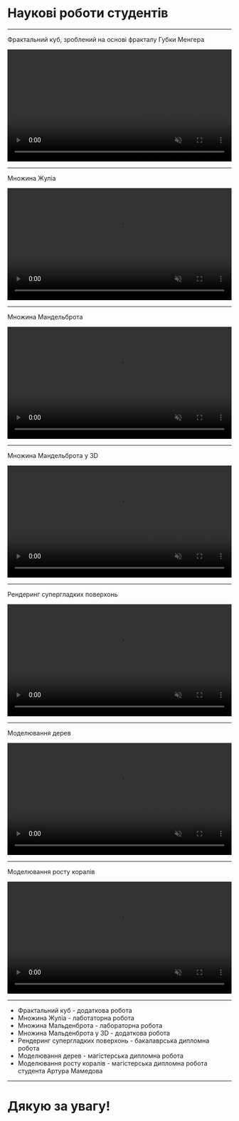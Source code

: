 
# Наукові роботи студентів

---

Фрактальний куб, зроблений на основі фракталу Губки Менгера

<video muted autoplay data-autoplay width="100%" loop><source src="../../2021-04-09-16-07-07.mp4" type="video/mp4"></video>

---

Множина Жуліа

<video muted autoplay data-autoplay width="100%" loop><source src="../../2021-04-10-10-47-28.mp4" type="video/mp4"></video>

---

Множина Мандельброта

<video muted autoplay data-autoplay width="100%" loop><source src="../../2021-04-08-12-44-22.mp4" type="video/mp4"></video>

---

Множина Мандельброта у 3D

<video muted autoplay data-autoplay width="100%" loop><source src="../../2021-03-17-16-39-01.mp4" type="video/mp4"></video>

---

Рендеринг супергладких поверхонь

<video muted autoplay data-autoplay width="100%" loop><source src="../../demonstration-of-bezier-surface-rendered-with-shaders-ejqdwgiucu8.mp4" type="video/mp4"></video>

---

Моделювання дерев

<video muted autoplay data-autoplay width="100%" loop><source src="../../2023-01-18-23-20-33.mp4" type="video/mp4"></video>

---

Моделювання росту коралів

<video muted autoplay data-autoplay width="100%" loop><source src="../../2023-12-29-19-35-39.mp4" type="video/mp4"></video>

---

* Фрактальний куб - додаткова робота
* Множина Жуліа - лаботаторна робота
* Множина Мальденброта - лабораторна робота
* Множина Мальденброта у 3D - додаткова робота
* Рендеринг супергладких поверхонь - бакалаврська дипломна робота
* Моделювання дерев - магістерська дипломна робота
* Моделювання росту коралів - магістерська дипломна робота студента Артура Мамедова

---

# Дякую за увагу!  